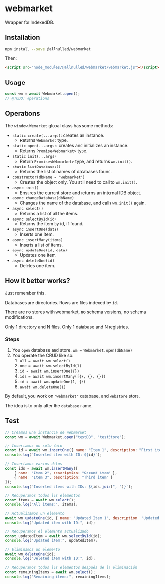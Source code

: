 # webmarket

Wrapper for IndexedDB.

## Installation

```sh
npm install --save @allnulled/webmarket
```

Then:

```html
<script src="node_modules/@allnulled/webmarket/webmarket.js"></script>
```

## Usage

```js
const wm = await Webmarket.open();
// @TODO: operations
```

## Operations

The `window.Wemarket` global class has some methods:

 - `static create(...args)`: creates an instance.
    - Returns `Webmarket` type.
 - `static open(...args)`: creates and initializes an instance.
    - Returns `Promise<Webmarket>` type.
 - `static init(...args)`
    - Return `Promise<Webmarket>` type, and returns `wm.init()`.
 - `static listDatabases()`
    - Returns the list of names of databases found.
 - `constructor(dbName = "webmarket")`
    - Creates the object only. You still need to call to `wm.init()`.
 - `async init()`
    - Ensures the current store and returns an internal IDB object.
 - `async changeDatabase(dbName)`
    - Changes the name of the database, and calls `wm.init()` again.
 - `async select()`
    - Returns a list of all the items.
 - `async selectById(id)`
    - Returns the item by id, if found.
 - `async insertOne(data)`
    - Inserts one item.
 - `async insertMany(items)`
    - Inserts a list of items.
 - `async updateOne(id, data)`
    - Updates one item.
 - `async deleteOne(id)`
    - Deletes one item.

## How it better works?

Just remember this.

Databases are directories. Rows are files indexed by `id`.

There are no stores with webmarket, no schema versions, no schema modifications.

Only 1 directory and N files. Only 1 database and N registries.

### Steps

1. You `open` database and store. `wm = Webmarket.open(dbName)`
2. You operate the CRUD like so:
   1. `all = await wm.select()`
   1. `one = await wm.selectById(1)`
   1. `id = await wm.insertOne({})`
   1. `ids = await wm.insertMany([{}, {}, {}])`
   1. `id = await wm.updateOne(1, {})`
   1. `await wm.deleteOne(1)`

By default, you work on `"webmarket"` database, and `webstore` store.

The idea is to only alter the `database` name.

## Test

```js
// Creamos una instancia de Webmarket
const wm = await Webmarket.open("testDB", "testStore");

// Insertamos un solo dato
const id = await wm.insertOne({ name: "Item 1", description: "First item" });
console.log(`Inserted item with ID: ${id}`);

// Insertamos varios datos
const ids = await wm.insertMany([
    { name: "Item 2", description: "Second item" },
    { name: "Item 3", description: "Third item" }
]);
console.log(`Inserted items with IDs: ${ids.join(", ")}`);

// Recuperamos todos los elementos
const items = await wm.select();
console.log("All items:", items);

// Actualizamos un elemento
await wm.updateOne(id, { name: "Updated Item 1", description: "Updated description" });
console.log("Updated item with ID:", id);

// Recuperamos el elemento actualizado
const updatedItem = await wm.selectById(id);
console.log("Updated item:", updatedItem);

// Eliminamos un elemento
await wm.deleteOne(id);
console.log("Deleted item with ID:", id);

// Recuperamos todos los elementos después de la eliminación
const remainingItems = await wm.select();
console.log("Remaining items:", remainingItems);
```
